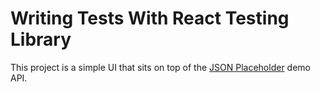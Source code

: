 # Writing Tests With React Testing Library

This project is a simple UI that sits on top of the [JSON Placeholder](https://jsonplaceholder.typicode.com/) demo API.